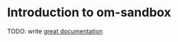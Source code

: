 # Introduction to om-sandbox

TODO: write [great documentation](http://jacobian.org/writing/what-to-write/)

